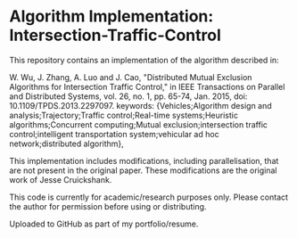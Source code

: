 # Algorithm Implementation: Intersection-Traffic-Control

This repository contains an implementation of the algorithm described in:

W. Wu, J. Zhang, A. Luo and J. Cao, "Distributed Mutual Exclusion Algorithms for Intersection Traffic Control," in IEEE Transactions on Parallel and Distributed Systems, vol. 26, no. 1, pp. 65-74, Jan. 2015, doi: 10.1109/TPDS.2013.2297097. keywords: {Vehicles;Algorithm design and analysis;Trajectory;Traffic control;Real-time systems;Heuristic algorithms;Concurrent computing;Mutual exclusion;intersection traffic control;intelligent transportation system;vehicular ad hoc network;distributed algorithm},

This implementation includes modifications, including parallelisation, that are not present in the original paper. These modifications are the original work of Jesse Cruickshank.

This code is currently for academic/research purposes only. Please contact the author for permission before using or distributing.

Uploaded to GitHub as part of my portfolio/resume.
